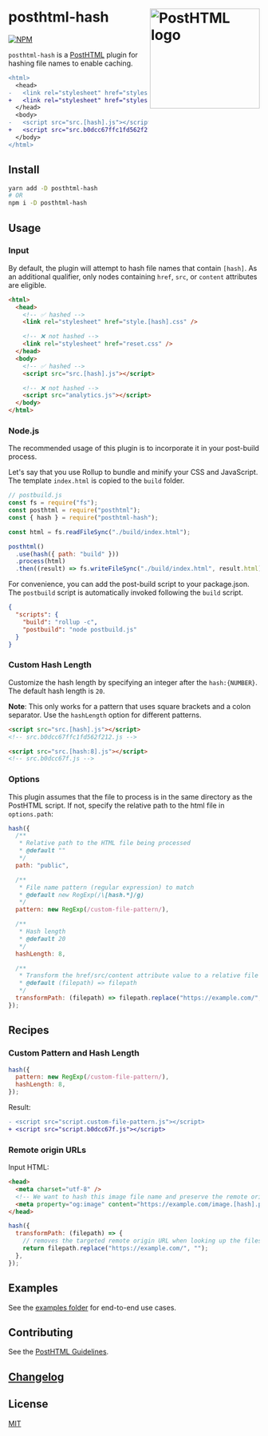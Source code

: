 # posthtml-hash <img align="right" width="220" height="200" title="PostHTML logo" src="http://posthtml.github.io/posthtml/logo.svg">

[![NPM][npm]][npm-url]

`posthtml-hash` is a [PostHTML](https://github.com/posthtml/posthtml) plugin for hashing file names to enable caching.

```diff
<html>
  <head>
-   <link rel="stylesheet" href="styles.[hash].css" />
+   <link rel="stylesheet" href="styles.9a6cf95c41e87b9dc102.css" />
  </head>
  <body>
-   <script src="src.[hash].js"></script>
+   <script src="src.b0dcc67ffc1fd562f212.js"></script>
  </body>
</html>
```

## Install

```bash
yarn add -D posthtml-hash
# OR
npm i -D posthtml-hash
```

## Usage

### Input

By default, the plugin will attempt to hash file names that contain `[hash]`. As an additional qualifier, only nodes containing `href`, `src`, or `content` attributes are eligible.

```html
<html>
  <head>
    <!-- ✅ hashed -->
    <link rel="stylesheet" href="style.[hash].css" />

    <!-- ❌ not hashed -->
    <link rel="stylesheet" href="reset.css" />
  </head>
  <body>
    <!-- ✅ hashed -->
    <script src="src.[hash].js"></script>

    <!-- ❌ not hashed -->
    <script src="analytics.js"></script>
  </body>
</html>
```

### Node.js

The recommended usage of this plugin is to incorporate it in your post-build process.

Let's say that you use Rollup to bundle and minify your CSS and JavaScript. The template `index.html` is copied to the `build` folder.

```js
// postbuild.js
const fs = require("fs");
const posthtml = require("posthtml");
const { hash } = require("posthtml-hash");

const html = fs.readFileSync("./build/index.html");

posthtml()
  .use(hash({ path: "build" }))
  .process(html)
  .then((result) => fs.writeFileSync("./build/index.html", result.html));
```

For convenience, you can add the post-build script to your package.json. The `postbuild` script is automatically invoked following the `build` script.

```json
{
  "scripts": {
    "build": "rollup -c",
    "postbuild": "node postbuild.js"
  }
}
```

### Custom Hash Length

Customize the hash length by specifying an integer after the `hash:{NUMBER}`. The default hash length is `20`.

**Note**: This only works for a pattern that uses square brackets and a colon separator. Use the `hashLength` option for different patterns.

```html
<script src="src.[hash].js"></script>
<!-- src.b0dcc67ffc1fd562f212.js -->

<script src="src.[hash:8].js"></script>
<!-- src.b0dcc67f.js -->
```

### Options

This plugin assumes that the file to process is in the same directory as the PostHTML script. If not, specify the relative path to the html file in `options.path`:

```js
hash({
  /**
   * Relative path to the HTML file being processed
   * @default ""
   */
  path: "public",

  /**
   * File name pattern (regular expression) to match
   * @default new RegExp(/\[hash.*]/g)
   */
  pattern: new RegExp(/custom-file-pattern/),

  /**
   * Hash length
   * @default 20
   */
  hashLength: 8,

  /**
   * Transform the href/src/content attribute value to a relative file path
   * @default (filepath) => filepath
   */
  transformPath: (filepath) => filepath.replace("https://example.com/", ""),
});
```

## Recipes

### Custom Pattern and Hash Length

```js
hash({
  pattern: new RegExp(/custom-file-pattern/),
  hashLength: 8,
});
```

Result:

```diff
- <script src="script.custom-file-pattern.js"></script>
+ <script src="script.b0dcc67f.js"></script>
```

### Remote origin URLs

Input HTML:

```html
<head>
  <meta charset="utf-8" />
  <!-- We want to hash this image file name and preserve the remote origin URL -->
  <meta property="og:image" content="https://example.com/image.[hash].png" />
</head>
```

```js
hash({
  transformPath: (filepath) => {
    // removes the targeted remote origin URL when looking up the files locally
    return filepath.replace("https://example.com/", "");
  },
});
```

## Examples

See the [examples folder](examples) for end-to-end use cases.

## Contributing

See the [PostHTML Guidelines](https://github.com/posthtml/posthtml/tree/master/docs).

## [Changelog](CHANGELOG.md)

## License

[MIT](LICENSE)

[npm]: https://img.shields.io/npm/v/posthtml-hash.svg?color=%23fb7954
[npm-url]: https://npmjs.com/package/posthtml-hash
